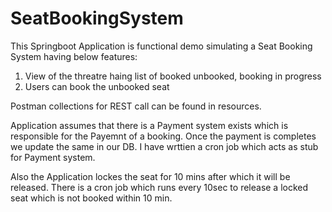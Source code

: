 # SeatBookingSystem

This Springboot Application is functional demo simulating a Seat Booking System having below features:
1) View of the threatre haing list of booked unbooked, booking in progress
2) Users can book the unbooked seat 

Postman collections for REST call can be found in resources.

Application assumes that there is a Payment system exists which is responsible for the Payemnt of a booking.
Once the payment is completes we update the same in our DB. I have wrttien a cron job which acts as stub for Payment system.

Also the Application lockes the seat for 10 mins after which it will be released. There is a cron job which runs every 10sec to release a locked seat which is not booked within 10 min.
